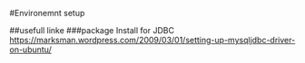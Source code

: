 #Environemnt setup

##usefull linke
###package Install for JDBC  
	https://marksman.wordpress.com/2009/03/01/setting-up-mysqljdbc-driver-on-ubuntu/
